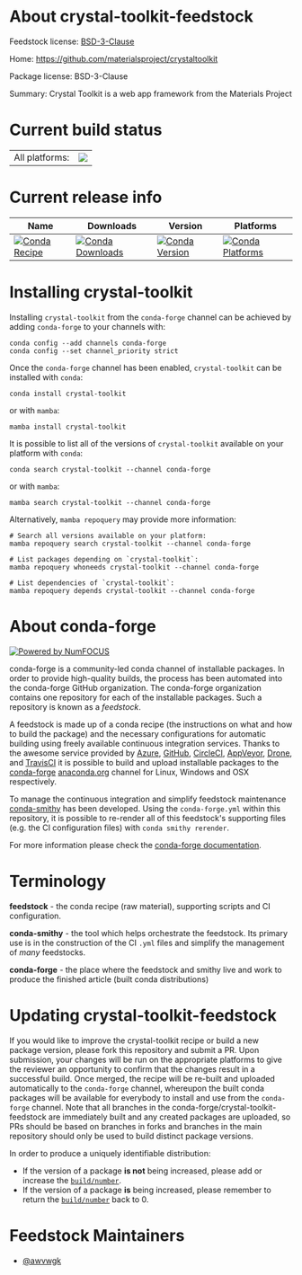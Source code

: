 About crystal-toolkit-feedstock
===============================

Feedstock license: [BSD-3-Clause](https://github.com/conda-forge/crystal-toolkit-feedstock/blob/main/LICENSE.txt)

Home: https://github.com/materialsproject/crystaltoolkit

Package license: BSD-3-Clause

Summary: Crystal Toolkit is a web app framework from the Materials Project

Current build status
====================


<table><tr><td>All platforms:</td>
    <td>
      <a href="https://dev.azure.com/conda-forge/feedstock-builds/_build/latest?definitionId=22290&branchName=main">
        <img src="https://dev.azure.com/conda-forge/feedstock-builds/_apis/build/status/crystal-toolkit-feedstock?branchName=main">
      </a>
    </td>
  </tr>
</table>

Current release info
====================

| Name | Downloads | Version | Platforms |
| --- | --- | --- | --- |
| [![Conda Recipe](https://img.shields.io/badge/recipe-crystal--toolkit-green.svg)](https://anaconda.org/conda-forge/crystal-toolkit) | [![Conda Downloads](https://img.shields.io/conda/dn/conda-forge/crystal-toolkit.svg)](https://anaconda.org/conda-forge/crystal-toolkit) | [![Conda Version](https://img.shields.io/conda/vn/conda-forge/crystal-toolkit.svg)](https://anaconda.org/conda-forge/crystal-toolkit) | [![Conda Platforms](https://img.shields.io/conda/pn/conda-forge/crystal-toolkit.svg)](https://anaconda.org/conda-forge/crystal-toolkit) |

Installing crystal-toolkit
==========================

Installing `crystal-toolkit` from the `conda-forge` channel can be achieved by adding `conda-forge` to your channels with:

```
conda config --add channels conda-forge
conda config --set channel_priority strict
```

Once the `conda-forge` channel has been enabled, `crystal-toolkit` can be installed with `conda`:

```
conda install crystal-toolkit
```

or with `mamba`:

```
mamba install crystal-toolkit
```

It is possible to list all of the versions of `crystal-toolkit` available on your platform with `conda`:

```
conda search crystal-toolkit --channel conda-forge
```

or with `mamba`:

```
mamba search crystal-toolkit --channel conda-forge
```

Alternatively, `mamba repoquery` may provide more information:

```
# Search all versions available on your platform:
mamba repoquery search crystal-toolkit --channel conda-forge

# List packages depending on `crystal-toolkit`:
mamba repoquery whoneeds crystal-toolkit --channel conda-forge

# List dependencies of `crystal-toolkit`:
mamba repoquery depends crystal-toolkit --channel conda-forge
```


About conda-forge
=================

[![Powered by
NumFOCUS](https://img.shields.io/badge/powered%20by-NumFOCUS-orange.svg?style=flat&colorA=E1523D&colorB=007D8A)](https://numfocus.org)

conda-forge is a community-led conda channel of installable packages.
In order to provide high-quality builds, the process has been automated into the
conda-forge GitHub organization. The conda-forge organization contains one repository
for each of the installable packages. Such a repository is known as a *feedstock*.

A feedstock is made up of a conda recipe (the instructions on what and how to build
the package) and the necessary configurations for automatic building using freely
available continuous integration services. Thanks to the awesome service provided by
[Azure](https://azure.microsoft.com/en-us/services/devops/), [GitHub](https://github.com/),
[CircleCI](https://circleci.com/), [AppVeyor](https://www.appveyor.com/),
[Drone](https://cloud.drone.io/welcome), and [TravisCI](https://travis-ci.com/)
it is possible to build and upload installable packages to the
[conda-forge](https://anaconda.org/conda-forge) [anaconda.org](https://anaconda.org/)
channel for Linux, Windows and OSX respectively.

To manage the continuous integration and simplify feedstock maintenance
[conda-smithy](https://github.com/conda-forge/conda-smithy) has been developed.
Using the ``conda-forge.yml`` within this repository, it is possible to re-render all of
this feedstock's supporting files (e.g. the CI configuration files) with ``conda smithy rerender``.

For more information please check the [conda-forge documentation](https://conda-forge.org/docs/).

Terminology
===========

**feedstock** - the conda recipe (raw material), supporting scripts and CI configuration.

**conda-smithy** - the tool which helps orchestrate the feedstock.
                   Its primary use is in the construction of the CI ``.yml`` files
                   and simplify the management of *many* feedstocks.

**conda-forge** - the place where the feedstock and smithy live and work to
                  produce the finished article (built conda distributions)


Updating crystal-toolkit-feedstock
==================================

If you would like to improve the crystal-toolkit recipe or build a new
package version, please fork this repository and submit a PR. Upon submission,
your changes will be run on the appropriate platforms to give the reviewer an
opportunity to confirm that the changes result in a successful build. Once
merged, the recipe will be re-built and uploaded automatically to the
`conda-forge` channel, whereupon the built conda packages will be available for
everybody to install and use from the `conda-forge` channel.
Note that all branches in the conda-forge/crystal-toolkit-feedstock are
immediately built and any created packages are uploaded, so PRs should be based
on branches in forks and branches in the main repository should only be used to
build distinct package versions.

In order to produce a uniquely identifiable distribution:
 * If the version of a package **is not** being increased, please add or increase
   the [``build/number``](https://docs.conda.io/projects/conda-build/en/latest/resources/define-metadata.html#build-number-and-string).
 * If the version of a package **is** being increased, please remember to return
   the [``build/number``](https://docs.conda.io/projects/conda-build/en/latest/resources/define-metadata.html#build-number-and-string)
   back to 0.

Feedstock Maintainers
=====================

* [@awvwgk](https://github.com/awvwgk/)

